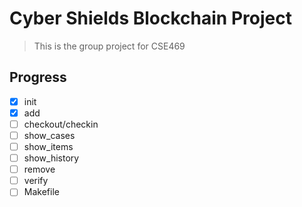 # Cyber Shields Blockchain Project

> This is the group project for CSE469

## Progress

- [x] init
- [x] add
- [ ] checkout/checkin
- [ ] show_cases
- [ ] show_items
- [ ] show_history
- [ ] remove
- [ ] verify
- [ ] Makefile
